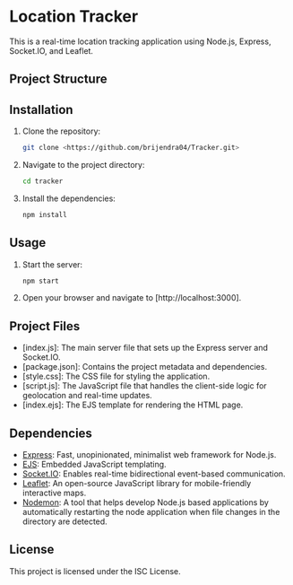 # Location Tracker

This is a real-time location tracking application using Node.js, Express, Socket.IO, and Leaflet.

## Project Structure


## Installation

1. Clone the repository:
    ```sh
    git clone <https://github.com/brijendra04/Tracker.git>
    ```
2. Navigate to the project directory:
    ```sh
    cd tracker
    ```
3. Install the dependencies:
    ```sh
    npm install
    ```

## Usage

1. Start the server:
    ```sh
    npm start
    ```
2. Open your browser and navigate to [http://localhost:3000].

## Project Files

- [index.js]: The main server file that sets up the Express server and Socket.IO.
- [package.json]: Contains the project metadata and dependencies.
- [style.css]: The CSS file for styling the application.
- [script.js]: The JavaScript file that handles the client-side logic for geolocation and real-time updates.
- [index.ejs]: The EJS template for rendering the HTML page.

## Dependencies

- [Express](https://expressjs.com/): Fast, unopinionated, minimalist web framework for Node.js.
- [EJS](https://ejs.co/): Embedded JavaScript templating.
- [Socket.IO](https://socket.io/): Enables real-time bidirectional event-based communication.
- [Leaflet](https://leafletjs.com/): An open-source JavaScript library for mobile-friendly interactive maps.
- [Nodemon](https://nodemon.io/): A tool that helps develop Node.js based applications by automatically restarting the node application when file changes in the directory are detected.

## License

This project is licensed under the ISC License.